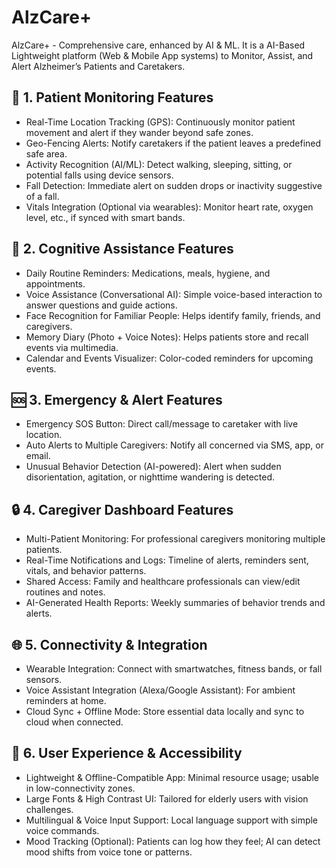 # AlzCare+
AlzCare+ - Comprehensive care, enhanced by AI &amp; ML. It is a AI-Based Lightweight platform (Web & Mobile App systems) to Monitor, Assist, and Alert Alzheimer’s Patients and Caretakers.

## 🧠 1. Patient Monitoring Features
 - Real-Time Location Tracking (GPS): Continuously monitor patient movement and alert if they wander beyond safe zones.
 - Geo-Fencing Alerts: Notify caretakers if the patient leaves a predefined safe area.
 - Activity Recognition (AI/ML): Detect walking, sleeping, sitting, or potential falls using device sensors.
 - Fall Detection: Immediate alert on sudden drops or inactivity suggestive of a fall.
 - Vitals Integration (Optional via wearables): Monitor heart rate, oxygen level, etc., if synced with smart bands.

## 🧩 2. Cognitive Assistance Features
 - Daily Routine Reminders: Medications, meals, hygiene, and appointments.
 - Voice Assistance (Conversational AI): Simple voice-based interaction to answer questions and guide actions.
 - Face Recognition for Familiar People: Helps identify family, friends, and caregivers.
 - Memory Diary (Photo + Voice Notes): Helps patients store and recall events via multimedia.
 - Calendar and Events Visualizer: Color-coded reminders for upcoming events.

## 🆘 3. Emergency & Alert Features
 - Emergency SOS Button: Direct call/message to caretaker with live location.
 - Auto Alerts to Multiple Caregivers: Notify all concerned via SMS, app, or email.
 - Unusual Behavior Detection (AI-powered): Alert when sudden disorientation, agitation, or nighttime wandering is detected.

## 🔒 4. Caregiver Dashboard Features
 - Multi-Patient Monitoring: For professional caregivers monitoring multiple patients.
 - Real-Time Notifications and Logs: Timeline of alerts, reminders sent, vitals, and behavior patterns.
 - Shared Access: Family and healthcare professionals can view/edit routines and notes.
 - AI-Generated Health Reports: Weekly summaries of behavior trends and alerts.

## 🌐 5. Connectivity & Integration
 - Wearable Integration: Connect with smartwatches, fitness bands, or fall sensors.
 - Voice Assistant Integration (Alexa/Google Assistant): For ambient reminders at home.
 - Cloud Sync + Offline Mode: Store essential data locally and sync to cloud when connected.

## 🧩 6. User Experience & Accessibility
 - Lightweight & Offline-Compatible App: Minimal resource usage; usable in low-connectivity zones.
 - Large Fonts & High Contrast UI: Tailored for elderly users with vision challenges.
 - Multilingual & Voice Input Support: Local language support with simple voice commands.
 - Mood Tracking (Optional): Patients can log how they feel; AI can detect mood shifts from voice tone or patterns.

   
